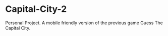 # Capital-City-2
Personal Project. A mobile friendly version of the previous game Guess The Capital City.
